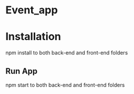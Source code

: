 # Event_app

<h1>Installation</h1>
<p>npm install to both back-end and front-end folders</p>

<h2>Run App</h2>
<p>npm start to both back-end and front-end folders </p>
